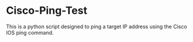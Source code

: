 Cisco-Ping-Test
===============

This is a python script designed to ping a target IP address using the Cisco IOS ping command.
